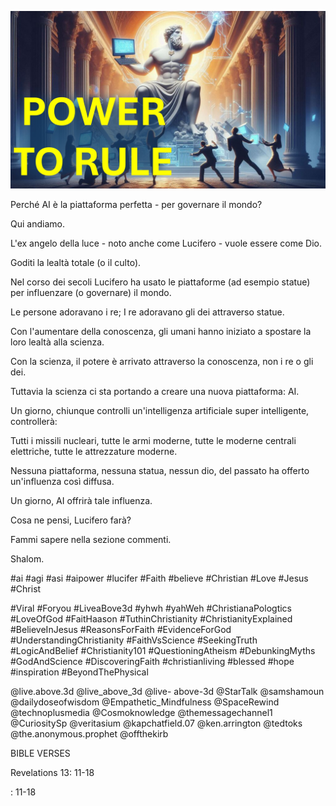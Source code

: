 ![Video cover image](../cover.jpg "cover photo")

Perché AI è la piattaforma perfetta - per governare il mondo?

Qui andiamo.

L'ex angelo della luce - noto anche come Lucifero - vuole essere come Dio.

Goditi la lealtà totale (o il culto).

Nel corso dei secoli Lucifero ha usato le piattaforme (ad esempio statue) per influenzare (o governare) il mondo.

Le persone adoravano i re; I re adoravano gli dei attraverso statue.

Con l'aumentare della conoscenza, gli umani hanno iniziato a spostare la loro lealtà alla scienza.

Con la scienza, il potere è arrivato attraverso la conoscenza, non i re o gli dei.

Tuttavia la scienza ci sta portando a creare una nuova piattaforma: AI.

Un giorno, chiunque controlli un'intelligenza artificiale super intelligente, controllerà:

Tutti i missili nucleari, tutte le armi moderne, tutte le moderne centrali elettriche, tutte le attrezzature moderne.

Nessuna piattaforma, nessuna statua, nessun dio, del passato ha offerto un'influenza così diffusa.

Un giorno, AI offrirà tale influenza.

Cosa ne pensi, Lucifero farà?

Fammi sapere nella sezione commenti.

Shalom.


#ai #agi #asi #aipower #lucifer #Faith #believe #Christian #Love #Jesus #Christ

#Viral #Foryou #LiveaBove3d #yhwh #yahWeh #ChristianaPologtics #LoveOfGod #FaitHaason #TuthinChristianity #ChristianityExplained #BelieveInJesus #ReasonsForFaith #EvidenceForGod #UnderstandingChristianity #FaithVsScience #SeekingTruth #LogicAndBelief #Christianity101 #QuestioningAtheism #DebunkingMyths #GodAndScience #DiscoveringFaith #christianliving #blessed #hope #inspiration #BeyondThePhysical

@live.above.3d @live_above_3d @live- above-3d @StarTalk @samshamoun @dailydoseofwisdom @Empathetic_Mindfulness @SpaceRewind @technoplusmedia @Cosmoknowledge @themessagechannel1 @CuriositySp @veritasium @kapchatfield.07 @ken.arrington @tedtoks @the.anonymous.prophet @offthekirb


BIBLE VERSES


Revelations 13: 11-18


: 11-18
